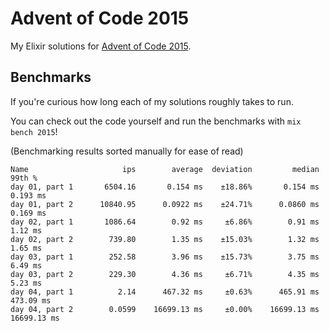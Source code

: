 # Advent of Code 2015

My Elixir solutions for [Advent of Code 2015](https://adventofcode.com/2015).

## Benchmarks

If you're curious how long each of my solutions roughly takes to run.

You can check out the code yourself and run the benchmarks with `mix bench 2015`!

(Benchmarking results sorted manually for ease of read)

```
Name                     ips        average  deviation         median         99th %
day 01, part 1       6504.16       0.154 ms    ±18.86%       0.154 ms       0.193 ms
day 01, part 2      10840.95      0.0922 ms    ±24.71%      0.0860 ms       0.169 ms
day 02, part 1       1086.64        0.92 ms     ±6.86%        0.91 ms        1.12 ms
day 02, part 2        739.80        1.35 ms    ±15.03%        1.32 ms        1.65 ms
day 03, part 1        252.58        3.96 ms    ±15.73%        3.75 ms        6.49 ms
day 03, part 2        229.30        4.36 ms     ±6.71%        4.35 ms        5.23 ms
day 04, part 1          2.14      467.32 ms     ±0.63%      465.91 ms      473.09 ms
day 04, part 2        0.0599    16699.13 ms     ±0.00%    16699.13 ms    16699.13 ms
```
